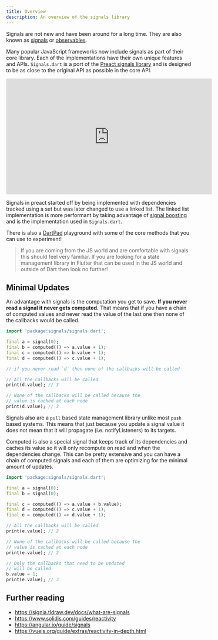 ```yaml
---
title: Overview
description: An overview of the signals library
---
```


Signals are not new and have been around for a long time. They are also known as [signals](https://en.wikipedia.org/wiki/Signals_and_slots) or [observables](https://en.wikipedia.org/wiki/Observable_pattern).

Many popular JavaScript frameworks now include signals as part of their core library. Each of the implementations have their own unique features and APIs. `Signals.dart` is a port of the [Preact signals library](https://preactjs.com/blog/introducing-signals/) and is designed to be as close to the original API as possible in the core API.

<iframe width="560" height="315" src="https://www.youtube.com/embed/Jp7QBjY5K34?si=qYs2Harl0NogWtqk" title="YouTube video player" frameborder="0" allow="accelerometer; autoplay; clipboard-write; encrypted-media; gyroscope; picture-in-picture; web-share" allowfullscreen></iframe>

Signals in preact started off by being implemented with dependencies tracked using a set but was later changed to use a linked list. The linked list implementation is more performant by taking advantage of [signal boosting](https://preactjs.com/blog/signal-boosting/) and is the implementation used in `Signals.dart`.

There is also a [DartPad](https://dartpad.dev/?id=d5f16f6be22e716d90419e41d10f281a) playground with some of the core methods that you can use to experiment!

> If you are coming from the JS world and are comfortable with signals this should feel very familiar. If you are looking for a state management library in Flutter that can be used in the JS world and outside of Dart then look no further!

## Minimal Updates

An advantage with signals is the computation you get to save. **If you never read a signal it never gets computed.** That means that if you have a chain of computed values and never read the value of the last one then none of the callbacks would be called.

```dart
import 'package:signals/signals.dart';

final a = signal(0);
final b = computed(() => a.value + 1);
final c = computed(() => b.value + 1);
final d = computed(() => c.value + 1);

// if you never read `d` then none of the callbacks will be called

// All the callbacks will be called
print(d.value); // 3

// None of the callbacks will be called because the 
// value is cached at each node
print(d.value); // 3
```

Signals also are a `pull` based state management library unlike most `push` based systems. This means that just because you update a signal value it does not mean that it will propagate (i.e. notifyListeners) to its targets.

Computed is also a special signal that keeps track of its dependencies and caches its value so it will only recompute on read and when the dependencies change. This can be pretty extensive and you can have a chain of computed signals and each of them are optimizing for the minimal amount of updates.

```dart
import 'package:signals/signals.dart';

final a = signal(0);
final b = signal(0);

final c = computed(() => a.value + b.value);
final d = computed(() => c.value + 1);
final e = computed(() => d.value + 1);

// All the callbacks will be called
print(e.value); // 2

// None of the callbacks will be called because the
// value is cached at each node
print(e.value); // 2

// Only the callbacks that need to be updated
// will be called
b.value = 1;
print(e.value); // 3
```

## Further reading

- https://signia.tldraw.dev/docs/what-are-signals
- https://www.solidjs.com/guides/reactivity
- https://angular.io/guide/signals
- https://vuejs.org/guide/extras/reactivity-in-depth.html

